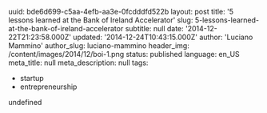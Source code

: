 uuid:             bde6d699-c5aa-4efb-aa3e-0fcdddfd522b
layout:           post
title:            '5 lessons learned at the Bank of Ireland Accelerator'
slug:             5-lessons-learned-at-the-bank-of-ireland-accelerator
subtitle:         null
date:             '2014-12-22T21:23:58.000Z'
updated:          '2014-12-24T10:43:15.000Z'
author:           'Luciano Mammino'
author_slug:      luciano-mammino
header_img:       /content/images/2014/12/boi-1.png
status:           published
language:         en_US
meta_title:       null
meta_description: null
tags:
  - startup
  - entrepreneurship

undefined